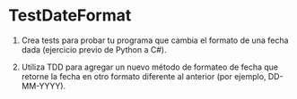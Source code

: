 # TestDateFormat

1. Crea tests para probar tu programa que cambia el formato de una fecha dada (ejercicio previo de Python a C#). 

2. Utiliza TDD para agregar un nuevo método de formateo de fecha que retorne la fecha en otro formato diferente al anterior (por ejemplo, DD-MM-YYYY).

